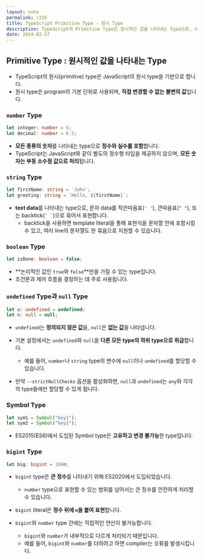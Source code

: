 ```yaml
---
layout: note
permalink: /235
title: TypeScript Primitive Type - 원시 Type
description: TypeScript의 Primitive Type은 원시적인 값을 나타내는 Type으로, number, string, boolean, undefined, null, symbol, bigint 등이 포함됩니다.
date: 2024-02-27
---
```



## Primitive Type : 원시적인 값을 나타내는 Type

- TypeScript의 원시(primitive) type은 JavaScript의 원시 type을 기반으로 합니다.
- 원시 type은 program의 기본 단위로 사용되며, **직접 변경할 수 없는 불변의 값**입니다.


### `number` Type

```typescript
let integer: number = 6;
let decimal: number = 6.5;
```

- **모든 종류의 숫자**를 나타내는 type으로 **정수와 실수를 포함**합니다.
- TypeScript는 JavaScript와 같이 별도의 정수형 타입을 제공하지 않으며, **모든 숫자는 부동 소수점 값으로 처리**됩니다.


### `string` Type

```typescript
let firstName: string = 'John';
let greeting: string = `Hello, ${firstName}`;
```

- **text data**를 나타내는 type으로, 문자 data를 작은따옴표(`' '`), 큰따옴표(`" "`), 또는 backtick(`` ` ` ``)으로 묶어서 표현합니다.
    - backtick을 사용하면 template literal을 통해 표현식을 문자열 안에 포함시킬 수 있고, 여러 line의 문자열도 한 묶음으로 지원할 수 있습니다.


### `boolean` Type

```typescript
let isDone: boolean = false;
```

- **논리적인 값인 `true`와 `false`**만을 가질 수 있는 type입니다.
- 조건문과 제어 흐름을 결정하는 데 주로 사용됩니다.


### `undefined` Type과 `null` Type

```typescript
let u: undefined = undefined;
let n: null = null;
```

- `undefined`는 **정의되지 않은 값**을, `null`은 **없는 값**을 나타냅니다.

- 기본 설정에서는 `undefined`와 `null`을 **다른 모든 type의 하위 type으로 취급**합니다.
    - 예를 들어, `number`나 `string` type의 변수에 `null`이나 `undefined`를 할당할 수 있습니다.

- 만약 `--strictNullChecks` 옵션을 활성화하면, `null`과 `undefined`는 `any`와 각각의 type들에만 할당할 수 있게 됩니다.


### Symbol Type

```typescript
let sym1 = Symbol("key1");
let sym2 = Symbol("key2");
```

- ES2015(ES6)에서 도입된 Symbol type은 **고유하고 변경 불가능**한 type입니다.


### `bigint` Type

```typescript
let big: bigint = 100n;
```

- `bigint` type은 **큰 정수**를 나타내기 위해 ES2020에서 도입되었습니다.
    - `number` type으로 표현할 수 있는 범위를 넘어서는 큰 정수를 안전하게 처리할 수 있습니다.

- `bigint` literal은 **정수 뒤에 `n`을 붙여 표현**합니다.

- `bigint`와 `number` type 간에는 직접적인 연산이 불가능합니다.
    - `bigint`와 `number`가 내부적으로 다르게 처리되기 때문입니다.
    - 예를 들어, `bigint`와 `number`를 더하려고 하면 compiler는 오류를 발생시킵니다.
